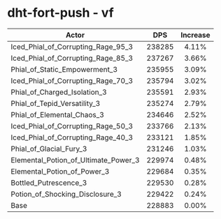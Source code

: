 # dht-fort-push - vf
| Actor | DPS | Increase |
|---|:---:|:---:|
|Iced_Phial_of_Corrupting_Rage_95_3|238285|4.11%|
|Iced_Phial_of_Corrupting_Rage_85_3|237267|3.66%|
|Phial_of_Static_Empowerment_3|235955|3.09%|
|Iced_Phial_of_Corrupting_Rage_70_3|235794|3.02%|
|Phial_of_Charged_Isolation_3|235591|2.93%|
|Phial_of_Tepid_Versatility_3|235274|2.79%|
|Phial_of_Elemental_Chaos_3|234646|2.52%|
|Iced_Phial_of_Corrupting_Rage_50_3|233766|2.13%|
|Iced_Phial_of_Corrupting_Rage_40_3|233121|1.85%|
|Phial_of_Glacial_Fury_3|231246|1.03%|
|Elemental_Potion_of_Ultimate_Power_3|229974|0.48%|
|Elemental_Potion_of_Power_3|229684|0.35%|
|Bottled_Putrescence_3|229530|0.28%|
|Potion_of_Shocking_Disclosure_3|229422|0.24%|
|Base|228883|0.00%|
